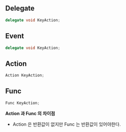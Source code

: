 ## Delegate
```c#
delegate void KeyAction;
```
## Event
```c#
delegate void KeyAction;
```
## Action
```c#
Action KeyAction;
```
## Func
```c#
Func KeyAction;
```

**Action 과 Func 의 차이점**
- Action 은 반환값이 없지만 Func 는 반환값이 있어야한다.

